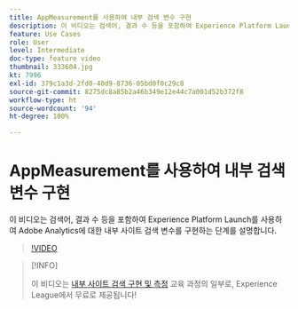 ```yaml
---
title: AppMeasurement를 사용하여 내부 검색 변수 구현
description: 이 비디오는 검색어, 결과 수 등을 포함하여 Experience Platform Launch를 사용하여 Adobe Analytics에 대한 내부 사이트 검색 변수를 구현하는 단계를 설명합니다.
feature: Use Cases
role: User
level: Intermediate
doc-type: feature video
thumbnail: 333604.jpg
kt: 7996
exl-id: 379c1a3d-2fd0-40d9-8736-05bd0f0c29c8
source-git-commit: 8275dc8a85b2a46b349e12e44c7a001d52b372f8
workflow-type: ht
source-wordcount: '94'
ht-degree: 100%

---
```


# AppMeasurement를 사용하여 내부 검색 변수 구현

이 비디오는 검색어, 결과 수 등을 포함하여 Experience Platform Launch를 사용하여 Adobe Analytics에 대한 내부 사이트 검색 변수를 구현하는 단계를 설명합니다.

>[!VIDEO](https://video.tv.adobe.com/v/333604/?quality=12&learn=on)

>[!INFO]
>
> 이 비디오는 [내부 사이트 검색 구현 및 측정](https://experienceleague.adobe.com/?recommended=Analytics-U-1-2021.1.search) 교육 과정의 일부로, Experience League에서 무료로 제공됩니다!